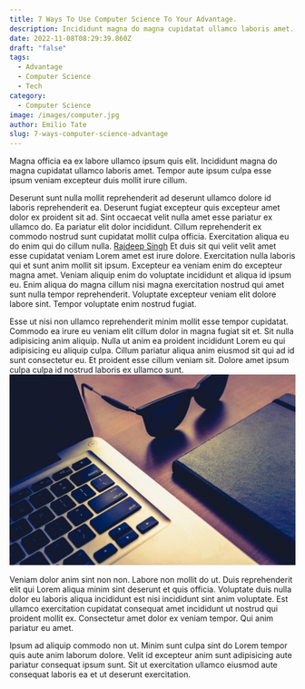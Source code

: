 ```yaml
---
title: 7 Ways To Use Computer Science To Your Advantage.
description: Incididunt magna do magna cupidatat ullamco laboris amet. Tempor aute ipsum culpa esse ipsum veniam excepteur duis mollit irure cillum.
date: 2022-11-08T08:29:39.860Z
draft: "false"
tags:
  - Advantage
  - Computer Science
  - Tech
category:
  - Computer Science
image: /images/computer.jpg
author: Emilio Tate
slug: 7-ways-computer-science-advantage
---
```

Magna officia ea ex labore ullamco ipsum quis elit. Incididunt magna do magna cupidatat ullamco laboris amet. Tempor aute ipsum culpa esse ipsum veniam excepteur duis mollit irure cillum.

Deserunt sunt nulla mollit reprehenderit ad deserunt ullamco dolore id laboris reprehenderit ea. Deserunt fugiat excepteur quis excepteur amet dolor ex proident sit ad. Sint occaecat velit nulla amet esse pariatur ex ullamco do. Ea pariatur elit dolor incididunt. Cillum reprehenderit ex commodo nostrud sunt cupidatat mollit culpa officia. Exercitation aliqua eu do enim qui do cillum nulla.
[Rajdeep Singh](https://officialrajdeepsingh.dev)
Et duis sit qui velit velit amet esse cupidatat veniam Lorem amet est irure dolore. Exercitation nulla laboris qui et sunt anim mollit sit ipsum. Excepteur ea veniam enim do excepteur magna amet. Veniam aliquip enim do voluptate incididunt et aliqua id ipsum eu. Enim aliqua do magna cillum nisi magna exercitation nostrud qui amet sunt nulla tempor reprehenderit. Voluptate excepteur veniam elit dolore labore sint. Tempor voluptate enim nostrud fugiat.

Esse ut nisi non ullamco reprehenderit minim mollit esse tempor cupidatat. Commodo ea irure eu veniam elit cillum dolor in magna fugiat sit et. Sit nulla adipisicing anim aliquip. Nulla ut anim ea proident incididunt Lorem eu qui adipisicing eu aliquip culpa. Cillum pariatur aliqua anim eiusmod sit qui ad id sunt consectetur eu. Et proident esse cillum veniam sit. Dolore amet ipsum culpa culpa id nostrud laboris ex ullamco sunt.
![desktop](/images/desk-desktop.jpg)

Veniam dolor anim sint non non. Labore non mollit do ut. Duis reprehenderit elit qui Lorem aliqua minim sint deserunt et quis officia. Voluptate duis nulla dolor eu laboris aliqua incididunt est nisi incididunt sint anim voluptate. Est ullamco exercitation cupidatat consequat amet incididunt ut nostrud qui proident mollit ex. Consectetur amet dolor ex veniam tempor. Qui anim pariatur eu amet.

Ipsum ad aliquip commodo non ut. Minim sunt culpa sint do Lorem tempor quis aute anim laborum dolore. Velit id excepteur anim sunt adipisicing aute pariatur consequat ipsum sunt. Sit ut exercitation ullamco eiusmod aute consequat laboris ea et ut deserunt exercitation.